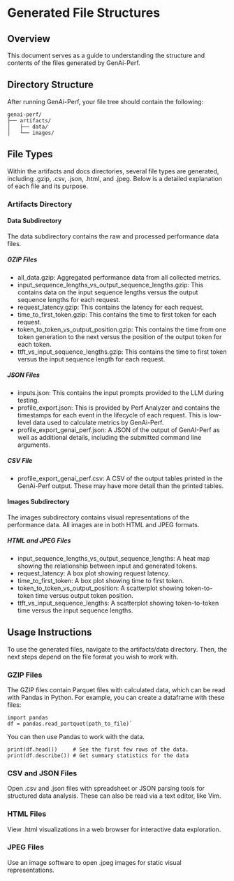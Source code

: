 <!--
Copyright (c) 2024, NVIDIA CORPORATION & AFFILIATES. All rights reserved.

Redistribution and use in source and binary forms, with or without
modification, are permitted provided that the following conditions
are met:
 * Redistributions of source code must retain the above copyright
   notice, this list of conditions and the following disclaimer.
 * Redistributions in binary form must reproduce the above copyright
   notice, this list of conditions and the following disclaimer in the
   documentation and/or other materials provided with the distribution.
 * Neither the name of NVIDIA CORPORATION nor the names of its
   contributors may be used to endorse or promote products derived
   from this software without specific prior written permission.

THIS SOFTWARE IS PROVIDED BY THE COPYRIGHT HOLDERS ``AS IS'' AND ANY
EXPRESS OR IMPLIED WARRANTIES, INCLUDING, BUT NOT LIMITED TO, THE
IMPLIED WARRANTIES OF MERCHANTABILITY AND FITNESS FOR A PARTICULAR
PURPOSE ARE DISCLAIMED.  IN NO EVENT SHALL THE COPYRIGHT OWNER OR
CONTRIBUTORS BE LIABLE FOR ANY DIRECT, INDIRECT, INCIDENTAL, SPECIAL,
EXEMPLARY, OR CONSEQUENTIAL DAMAGES (INCLUDING, BUT NOT LIMITED TO,
PROCUREMENT OF SUBSTITUTE GOODS OR SERVICES; LOSS OF USE, DATA, OR
PROFITS; OR BUSINESS INTERRUPTION) HOWEVER CAUSED AND ON ANY THEORY
OF LIABILITY, WHETHER IN CONTRACT, STRICT LIABILITY, OR TORT
(INCLUDING NEGLIGENCE OR OTHERWISE) ARISING IN ANY WAY OUT OF THE USE
OF THIS SOFTWARE, EVEN IF ADVISED OF THE POSSIBILITY OF SUCH DAMAGE.
-->

# Generated File Structures

## Overview

This document serves as a guide to understanding the structure and contents of
the files generated  by GenAi-Perf.

## Directory Structure

After running GenAi-Perf, your file tree should contain the following:

```
genai-perf/
├── artifacts/
│   ├── data/
│   └── images/
```

## File Types
Within the artifacts and docs directories, several file types are generated,
including .gzip, .csv, .json, .html, and .jpeg. Below is a detailed
explanation of each file and its purpose.

### Artifacts Directory

#### Data Subdirectory

The data subdirectory contains the raw and processed performance data files.

##### GZIP Files

- all_data.gzip: Aggregated performance data from all collected metrics.
- input_sequence_lengths_vs_output_sequence_lengths.gzip: This contains data on
the input sequence lengths versus the output sequence lengths for each request.
- request_latency.gzip: This contains the latency for each request.
- time_to_first_token.gzip: This contains the time to first token for each request.
- token_to_token_vs_output_position.gzip: This contains the time from one token
generation to the next versus the position of the output token for each token.
- ttft_vs_input_sequence_lengths.gzip: This contains the time to first token
versus the input sequence length for each request.

##### JSON Files

- inputs.json: This contains the input prompts provided to the LLM during testing.
- profile_export.json: This is provided by Perf Analyzer and contains the timestamps
for each event in the lifecycle of each request. This is low-level data used to calculate
metrics by GenAi-Perf.
- profile_export_genai_perf.json: A JSON of the output of GenAI-Perf as well as
additional details, including the submitted command line arguments.

##### CSV File

- profile_export_genai_perf.csv: A CSV of the output tables printed
in the GenAi-Perf output. These may have more detail than the printed tables.

#### Images Subdirectory

The images subdirectory contains visual representations of the performance
data. All images are in both HTML and JPEG formats.

##### HTML and JPEG Files
- input_sequence_lengths_vs_output_sequence_lengths: A heat map showing the
relationship between input and generated tokens.
- request_latency: A box plot showing request latency.
- time_to_first_token: A box plot showing time to first token.
- token_to_token_vs_output_position: A scatterplot showing token-to-token
time versus output token position.
- ttft_vs_input_sequence_lengths: A scatterplot showing token-to-token time
versus the input sequence lengths.

## Usage Instructions

To use the generated files, navigate to the artifacts/data directory. Then,
the next steps depend on the file format you wish to work with.

### GZIP Files

The GZIP files contain Parquet files with calculated data, which can be read
with Pandas in Python. For example, you can create a dataframe with these files:

```
import pandas
df = pandas.read_partquet(path_to_file)`
```

You can then use Pandas to work with the data.

```
print(df.head())     # See the first few rows of the data.
print(df.describe()) # Get summary statistics for the data
```

### CSV and JSON Files
Open .csv and .json files with spreadsheet or JSON parsing tools for structured
data analysis. These can also be read via a text editor, like Vim.

### HTML Files

View .html visualizations in a web browser for interactive data exploration.

### JPEG Files

Use an image software to open .jpeg images for static visual representations.
